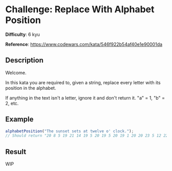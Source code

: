 # Challenge: Replace With Alphabet Position

**Difficulty**: 6 kyu

**Reference**: https://www.codewars.com/kata/546f922b54af40e1e90001da

## Description

Welcome.

In this kata you are required to, given a string, replace every letter with its position in the alphabet.

If anything in the text isn't a letter, ignore it and don't return it.
"a" = 1, "b" = 2, etc.

## Example

```javascript
alphabetPosition("The sunset sets at twelve o' clock.");
// Should return "20 8 5 19 21 14 19 5 20 19 5 20 19 1 20 20 23 5 12 22 5 15 3 12 15 3 11" ( as a string )
```

## Result

WIP
